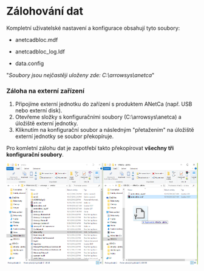 # Zálohování dat

Kompletní uživatelské nastavení a konfigurace obsahují tyto soubory:

- anetcadbloc.mdf

- anetcadbloc_log.ldf

- data.config

"*Soubory jsou nejčastěji uloženy zde: C:\arrowsys\anetca*"

### Záloha na externí zařízení

1. Připojíme externí jednotku do zařízení s produktem ANetCa (např. USB nebo externí disk).
2. Otevřeme složky s konfiguračními soubory (C:\arrowsys\anetca) a úložiště externí jednotky.
3. Kliknutím na konfigurační soubor a následným "přetažením" na úložiště externí jednotky se soubor překopíruje.

Pro komletní zálohu dat je zapotřebí takto překopírovat **všechny tři konfigurační soubory**.

![](img/zaloha.png)

